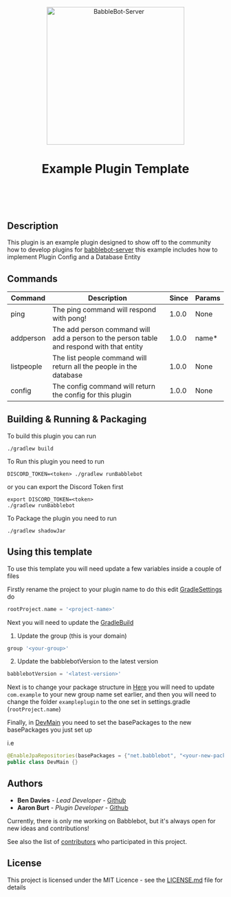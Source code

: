 <p align="center"><img src="https://avatars.githubusercontent.com/u/138989349" alt="BabbleBot-Server" width="320" height="320" /></p>  

<h1 align="center">
   Example Plugin Template
</h1>

# &nbsp;

## Description
This plugin is an example plugin designed to show off to the community how 
to develop plugins for [babblebot-server](https://code.babblebot.net) 
this example includes how to implement Plugin Config and a Database Entity

## Commands
| Command    | Description                                                                               | Since | Params |
|------------|-------------------------------------------------------------------------------------------|-------|--------|
| ping       | The ping command will respond with pong!                                                  | 1.0.0 | None   |
| addperson  | The add person command will add a person to the person table and respond with that entity | 1.0.0 | name*  |
| listpeople | The list people command will return all the people in the database                        | 1.0.0 | None   |
| config     | The config command will return the config for this plugin                                 | 1.0.0 | None   |

## Building & Running & Packaging
To build this plugin you can run
```shell
./gradlew build
```

To Run this plugin you need to run 
```shell
DISCORD_TOKEN=<token> ./gradlew runBabblebot 
```
or you can export the Discord Token first
```shell
export DISCORD_TOKEN=<token>
./gradlew runBabblebot
```

To Package the plugin you need to run
```shell
./gradlew shadowJar
```

## Using this template
To use this template you will need update a few variables inside a couple of files

Firstly rename the project to your plugin name to do this edit [GradleSettings](./settings.gradle)
do
```groovy
rootProject.name = '<project-name>'
```

Next you will need to update the [GradleBuild](./build.gradle)
1. Update the group (this is your domain)
```groovy
group '<your-group>'
```
2. Update the babblebotVersion to the latest version
```groovy
babblebotVersion = '<latest-version>'
```

Next is to change your package structure in [Here](./src/main/java)
you will need to update `com.example` to your new group name set earlier,
and then you will need to change the folder `exampleplugin` to the one set in settings.gradle (`rootProject.name`)

Finally, in [DevMain](./src/main/java/com/example/exampleplugin/DevMain.java) you need to set the 
basePackages to the new basePackages you just set up

i.e
```java
@EnableJpaRepositories(basePackages = {"net.babblebot", "<your-new-package-structure>"})
public class DevMain {}
```
## Authors

* **Ben Davies** - *Lead Developer* - [Github](https://github.com/bendavies99)
* **Aaron Burt** - *Plugin Developer* - [Github](https://github.com/aaronburt)

Currently, there is only me working on Babblebot, but it's always open for new ideas and contributions!

See also the list of [contributors](https://github.com/babblebot-server/babblebot-example-plugin/contributors) who participated in
this project.

## License

This project is licensed under the MIT Licence - see the [LICENSE.md](LICENSE.md) file for details

